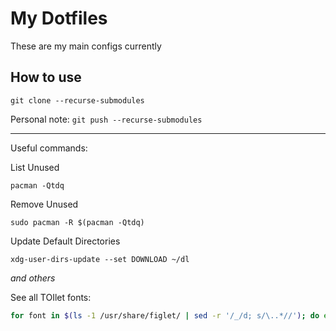# My Dotfiles

These are my main configs currently

## How to use

```
git clone --recurse-submodules
```

Personal note: `git push --recurse-submodules`

---

Useful commands:

List Unused
```
pacman -Qtdq
```

Remove Unused
```
sudo pacman -R $(pacman -Qtdq)
```

Update Default Directories
```
xdg-user-dirs-update --set DOWNLOAD ~/dl
```
*and others*

See all TOIlet fonts:

```zsh
for font in $(ls -1 /usr/share/figlet/ | sed -r '/_/d; s/\..*//'); do echo $font; toilet -f "$font" -F rainbow "Spencer"; done
```
